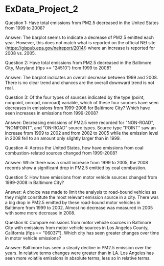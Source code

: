 # ExData_Project_2

Question 1: 
Have total emissions from PM2.5 decreased in the United States from 1999 to 2008? 

Answer:
The barplot seems to indicate a decrease of PM2.5 emitted each year.
However, this does not match what is reported on the official NEI site (https://gispub.epa.gov/neireport/2014/) where an increase is reported for 2008 vs. 2005.


Question 2:
Have total emissions from PM2.5 decreased in the Baltimore City, Maryland (fips == "24510") from 1999 to 2008? 

Answer:
The barplot indicates an overall decrease between 1999 and 2008. There is no clear trend and chances are the overall downward trend is not real.


Question 3:
Of the four types of sources indicated by the type (point, nonpoint, onroad, nonroad) variable, which of these four sources have seen decreases in emissions from 1999-2008 for Baltimore City? Which have seen increases in emissions from 1999-2008? 

Answer:
Decreasing emissions of PM2.5 were recorded for "NON-ROAD", "NONPOINT", and "ON-ROAD" source types. Source type "POINT" saw an increase from 1999 to 2002 and from 2002 to 2005 while the emission level in 2008 fell to an amount only slightly larger than in 1999. 

Question 4:
Across the United States, how have emissions from coal combustion-related sources changed from 1999-2008?

Answer:
While there was a small increase from 1999 to 2005, the 2008 records show a significant drop in PM2.5 emitted by coal combustion.


Question 5:
How have emissions from motor vehicle sources changed from 1999-2008 in Baltimore City?

Answer:
A choice was made to limit the analysis to road-bound vehicles as they might constitute the most relevant emission source in a city.
There was a big drop in PM2.5 emitted by these road-bound motor vehicles in Baltimore from 1999 to 2002. 
Almost no decrease was measured in 2005 with some more decrease in 2008.


Question 6:
Compare emissions from motor vehicle sources in Baltimore City with emissions from motor vehicle sources in Los Angeles County, California (fips == "06037"). Which city has seen greater changes over time in motor vehicle emissions?

Answer:
Baltimore has seen a steady decline in PM2.5 emission over the years. In relative terms changes were greater than in LA. Los Angeles has seen more volatile emissions in absolute terms, less so in relative terms. 